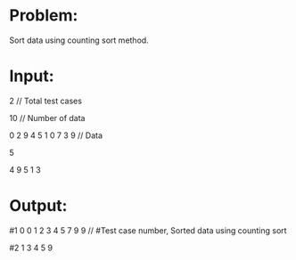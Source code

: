 # Problem:
Sort data using counting sort method.



# Input:
2   // Total test cases

10    // Number of data

0 2 9 4 5 1 0 7 3 9   // Data

5

4 9 5 1 3



# Output:
#1 0 0 1 2 3 4 5 7 9 9    // #Test case number, Sorted data using counting sort

#2 1 3 4 5 9
